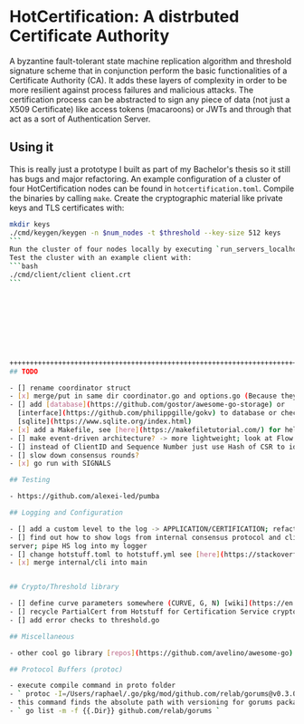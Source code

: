 # HotCertification: A distrbuted Certificate Authority

A byzantine fault-tolerant state machine replication algorithm and threshold signature scheme that in conjunction perform the basic functionalities of a Certificate Authority (CA).
It adds these layers of complexity in order to be more resilient against process failures and malicious attacks.
The certification process can be abstracted to sign any piece of data (not just a X509 Certificate) like access tokens (macaroons) or JWTs and through that act as a sort of Authentication Server.
 
## Using it
This is really just a prototype I built as part of my Bachelor's thesis so it still has bugs and major refactoring.
An example configuration of a cluster of four HotCertification nodes can be found in `hotcertification.toml`.
Compile the binaries by calling `make`.
Create the cryptographic material like private keys and TLS certificates with:
````bash
mkdir keys
./cmd/keygen/keygen -n $num_nodes -t $threshold --key-size 512 keys
```
Run the cluster of four nodes locally by executing `run_servers_localhost.sh`.
Test the cluster with an example client with:
```bash
./cmd/client/client client.crt
```









++++++++++++++++++++++++++++++++++++++++++++++++++++++++++++++++++++++++++++++++++++++++++++++++++++++++++++++++++++++++++++++++++++++
## TODO

- [] rename coordinator struct
- [x] merge/put in same dir coordinator.go and options.go (Because they outline how hotcertification works)
- [] add [database](https://github.com/gostor/awesome-go-storage) or
  [interface](https://github.com/philippgille/gokv) to database or check out
  [sqlite](https://www.sqlite.org/index.html)
- [x] add a Makefile, see [here](https://makefiletutorial.com/) for help
- [] make event-driven architecture? -> more lightweight; look at Flow implementation
- [] instead of ClientID and Sequence Number just use Hash of CSR to identify request (replaces CMDID data structure) -> use HashMap
- [] slow down consensus rounds?
- [x] go run with SIGNALS

## Testing

- https://github.com/alexei-led/pumba

## Logging and Configuration

- [] add a custom level to the log -> APPLICATION/CERTIFICATION; refactor code accordingly
- [] find out how to show logs from internal consensus protocol and client facing
server; pipe HS log into my logger
- [] change hotstuff.toml to hotstuff.yml see [here](https://stackoverflow.com/questions/33989612/yaml-equivalent-of-array-of-objects-in-json)
- [x] merge internal/cli into main


## Crypto/Threshold library

- [] define curve parameters somewhere (CURVE, G, N) [wiki](https://en.wikipedia.org/wiki/Elliptic_Curve_Digital_Signature_Algorithm)
- [] recycle PartialCert from Hotstuff for Certification Service crypto
- [] add error checks to threshold.go

## Miscellaneous

- other cool go library [repos](https://github.com/avelino/awesome-go)

## Protocol Buffers (protoc)

- execute compile command in proto folder
- ` protoc -I=/Users/raphael/.go/pkg/mod/github.com/relab/gorums@v0.3.0. --go_out=paths=source_relative:. --gorums_out=paths=source_relative:. certification.proto `
- this command finds the absolute path with versioning for gorums package
- ` go list -m -f {{.Dir}} github.com/relab/gorums `

